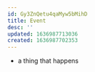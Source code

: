 ```yaml
---
id: Gy3ZnQetu4qaMyw5bMihD
title: Event
desc: ''
updated: 1636987713036
created: 1636987702353
---
```




- a thing that happens
